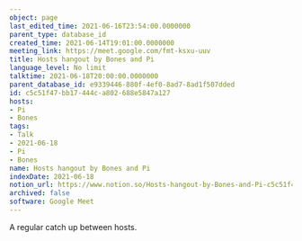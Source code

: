 ```yaml
---
object: page
last_edited_time: 2021-06-16T23:54:00.0000000
parent_type: database_id
created_time: 2021-06-14T19:01:00.0000000
meeting_link: https://meet.google.com/fmt-ksxu-uuv
title: Hosts hangout by Bones and Pi
language_level: No limit
talktime: 2021-06-18T20:00:00.0000000
parent_database_id: e9339446-880f-4ef0-8ad7-8ad1f507dded
id: c5c51f47-bb17-444c-a802-688e5847a127
hosts:
- Pi
- Bones
tags:
- Talk
- 2021-06-18
- Pi
- Bones
name: Hosts hangout by Bones and Pi
indexDate: 2021-06-18
notion_url: https://www.notion.so/Hosts-hangout-by-Bones-and-Pi-c5c51f47bb17444ca802688e5847a127
archived: false
software: Google Meet
---
```


A regular catch up between hosts.



